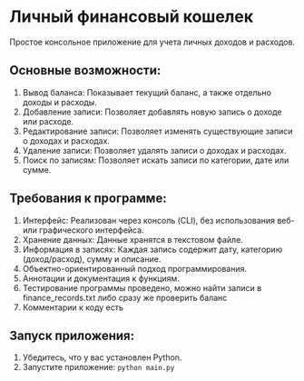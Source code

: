 # Личный финансовый кошелек

Простое консольное приложение для учета личных доходов и расходов.

## Основные возможности:

1. Вывод баланса: Показывает текущий баланс, а также отдельно доходы и расходы.
2. Добавление записи: Позволяет добавлять новую запись о доходе или расходе.
3. Редактирование записи: Позволяет изменять существующие записи о доходах и расходах.
4. Удаление записи: Позволяет удалять записи о доходах и расходах.
5. Поиск по записям: Позволяет искать записи по категории, дате или сумме.

## Требования к программе:

1. Интерфейс: Реализован через консоль (CLI), без использования веб- или графического интерфейса.
2. Хранение данных: Данные хранятся в текстовом файле.
3. Информация в записях: Каждая запись содержит дату, категорию (доход/расход), сумму и описание.
4. Объектно-ориентированный подход программирования.
5. Аннотации и документация к функциям.
6. Тестирование программы проведено, можно найти записи в finance_records.txt либо сразу же проверить баланс
7. Комментарии к коду есть

## Запуск приложения:

1. Убедитесь, что у вас установлен Python.
2. Запустите приложение: `python main.py`